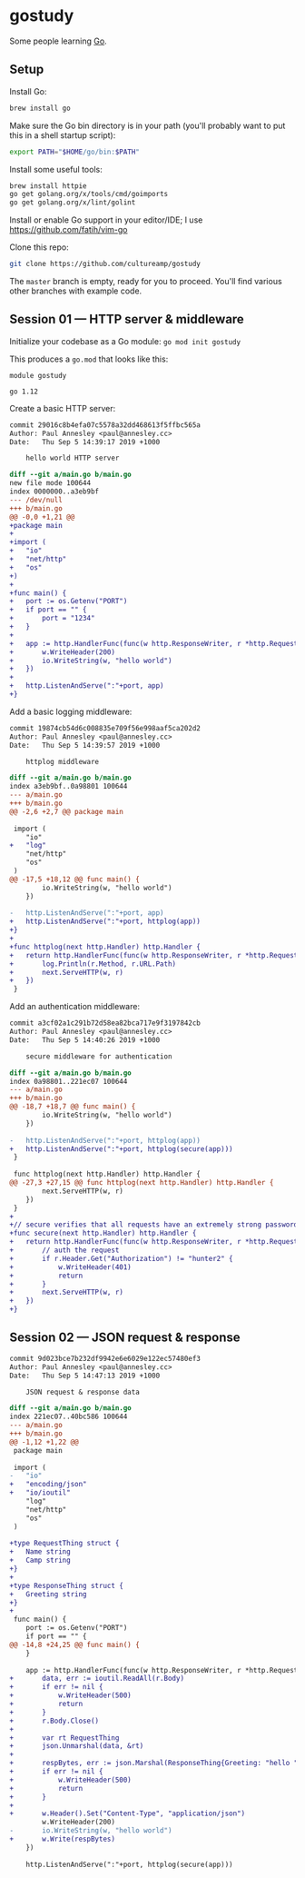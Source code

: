 gostudy
=======

Some people learning [Go](https://golang.org).

Setup
-----

Install Go:

```sh
brew install go
```

Make sure the Go bin directory is in your path (you'll probably want to put this in a shell startup script):

```sh
export PATH="$HOME/go/bin:$PATH"
```

Install some useful tools:

```sh
brew install httpie
go get golang.org/x/tools/cmd/goimports
go get golang.org/x/lint/golint
```

Install or enable Go support in your editor/IDE; I use https://github.com/fatih/vim-go

Clone this repo:

```sh
git clone https://github.com/cultureamp/gostudy
```

The `master` branch is empty, ready for you to proceed. You'll find various other branches with example code.

Session 01 — HTTP server & middleware
-------------------------------------

Initialize your codebase as a Go module: `go mod init gostudy`

This produces a `go.mod` that looks like this:

```
module gostudy

go 1.12
```

Create a basic HTTP server:

```diff
commit 29016c8b4efa07c5578a32dd468613f5ffbc565a
Author: Paul Annesley <paul@annesley.cc>
Date:   Thu Sep 5 14:39:17 2019 +1000

    hello world HTTP server

diff --git a/main.go b/main.go
new file mode 100644
index 0000000..a3eb9bf
--- /dev/null
+++ b/main.go
@@ -0,0 +1,21 @@
+package main
+
+import (
+	"io"
+	"net/http"
+	"os"
+)
+
+func main() {
+	port := os.Getenv("PORT")
+	if port == "" {
+		port = "1234"
+	}
+
+	app := http.HandlerFunc(func(w http.ResponseWriter, r *http.Request) {
+		w.WriteHeader(200)
+		io.WriteString(w, "hello world")
+	})
+
+	http.ListenAndServe(":"+port, app)
+}
```

Add a basic logging middleware:

```diff
commit 19874cb54d6c008835e709f56e998aaf5ca202d2
Author: Paul Annesley <paul@annesley.cc>
Date:   Thu Sep 5 14:39:57 2019 +1000

    httplog middleware

diff --git a/main.go b/main.go
index a3eb9bf..0a98801 100644
--- a/main.go
+++ b/main.go
@@ -2,6 +2,7 @@ package main
 
 import (
 	"io"
+	"log"
 	"net/http"
 	"os"
 )
@@ -17,5 +18,12 @@ func main() {
 		io.WriteString(w, "hello world")
 	})
 
-	http.ListenAndServe(":"+port, app)
+	http.ListenAndServe(":"+port, httplog(app))
+}
+
+func httplog(next http.Handler) http.Handler {
+	return http.HandlerFunc(func(w http.ResponseWriter, r *http.Request) {
+		log.Println(r.Method, r.URL.Path)
+		next.ServeHTTP(w, r)
+	})
 }
```

Add an authentication middleware:

```diff
commit a3cf02a1c291b72d58ea82bca717e9f3197842cb
Author: Paul Annesley <paul@annesley.cc>
Date:   Thu Sep 5 14:40:26 2019 +1000

    secure middleware for authentication

diff --git a/main.go b/main.go
index 0a98801..221ec07 100644
--- a/main.go
+++ b/main.go
@@ -18,7 +18,7 @@ func main() {
 		io.WriteString(w, "hello world")
 	})
 
-	http.ListenAndServe(":"+port, httplog(app))
+	http.ListenAndServe(":"+port, httplog(secure(app)))
 }
 
 func httplog(next http.Handler) http.Handler {
@@ -27,3 +27,15 @@ func httplog(next http.Handler) http.Handler {
 		next.ServeHTTP(w, r)
 	})
 }
+
+// secure verifies that all requests have an extremely strong password
+func secure(next http.Handler) http.Handler {
+	return http.HandlerFunc(func(w http.ResponseWriter, r *http.Request) {
+		// auth the request
+		if r.Header.Get("Authorization") != "hunter2" {
+			w.WriteHeader(401)
+			return
+		}
+		next.ServeHTTP(w, r)
+	})
+}
```

Session 02 — JSON request & response
------------------------------------

```diff
commit 9d023bce7b232df9942e6e6029e122ec57480ef3
Author: Paul Annesley <paul@annesley.cc>
Date:   Thu Sep 5 14:47:13 2019 +1000

    JSON request & response data

diff --git a/main.go b/main.go
index 221ec07..40bc586 100644
--- a/main.go
+++ b/main.go
@@ -1,12 +1,22 @@
 package main
 
 import (
-	"io"
+	"encoding/json"
+	"io/ioutil"
 	"log"
 	"net/http"
 	"os"
 )
 
+type RequestThing struct {
+	Name string
+	Camp string
+}
+
+type ResponseThing struct {
+	Greeting string
+}
+
 func main() {
 	port := os.Getenv("PORT")
 	if port == "" {
@@ -14,8 +24,25 @@ func main() {
 	}
 
 	app := http.HandlerFunc(func(w http.ResponseWriter, r *http.Request) {
+		data, err := ioutil.ReadAll(r.Body)
+		if err != nil {
+			w.WriteHeader(500)
+			return
+		}
+		r.Body.Close()
+
+		var rt RequestThing
+		json.Unmarshal(data, &rt)
+
+		respBytes, err := json.Marshal(ResponseThing{Greeting: "hello " + rt.Name})
+		if err != nil {
+			w.WriteHeader(500)
+			return
+		}
+
+		w.Header().Set("Content-Type", "application/json")
 		w.WriteHeader(200)
-		io.WriteString(w, "hello world")
+		w.Write(respBytes)
 	})
 
 	http.ListenAndServe(":"+port, httplog(secure(app)))
```
